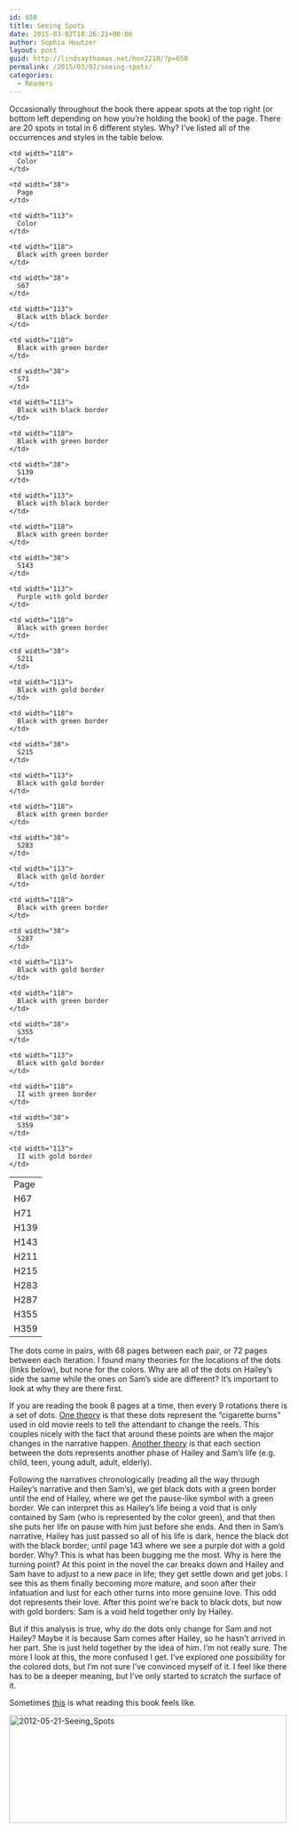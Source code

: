 ```yaml
---
id: 650
title: Seeing Spots
date: 2015-03-02T18:26:21+00:00
author: Sophia Houtzer
layout: post
guid: http://lindsaythomas.net/hon2210/?p=650
permalink: /2015/03/02/seeing-spots/
categories:
  - Readers
---
```

Occasionally throughout the book there appear spots at the top right (or bottom left depending on how you’re holding the book) of the page. There are 20 spots in total in 6 different styles. Why? I’ve listed all of the occurrences and styles in the table below.

<table>
  <tr>
    <td width="40">
      Page
    </td>
    
    <td width="118">
      Color
    </td>
    
    <td width="38">
      Page
    </td>
    
    <td width="113">
      Color
    </td>
  </tr>
  
  <tr>
    <td width="40">
      H67
    </td>
    
    <td width="118">
      Black with green border
    </td>
    
    <td width="38">
      S67
    </td>
    
    <td width="113">
      Black with black border
    </td>
  </tr>
  
  <tr>
    <td width="40">
      H71
    </td>
    
    <td width="118">
      Black with green border
    </td>
    
    <td width="38">
      S71
    </td>
    
    <td width="113">
      Black with black border
    </td>
  </tr>
  
  <tr>
    <td width="40">
      H139
    </td>
    
    <td width="118">
      Black with green border
    </td>
    
    <td width="38">
      S139
    </td>
    
    <td width="113">
      Black with black border
    </td>
  </tr>
  
  <tr>
    <td width="40">
      H143
    </td>
    
    <td width="118">
      Black with green border
    </td>
    
    <td width="38">
      S143
    </td>
    
    <td width="113">
      Purple with gold border
    </td>
  </tr>
  
  <tr>
    <td width="40">
      H211
    </td>
    
    <td width="118">
      Black with green border
    </td>
    
    <td width="38">
      S211
    </td>
    
    <td width="113">
      Black with gold border
    </td>
  </tr>
  
  <tr>
    <td width="40">
      H215
    </td>
    
    <td width="118">
      Black with green border
    </td>
    
    <td width="38">
      S215
    </td>
    
    <td width="113">
      Black with gold border
    </td>
  </tr>
  
  <tr>
    <td width="40">
      H283
    </td>
    
    <td width="118">
      Black with green border
    </td>
    
    <td width="38">
      S283
    </td>
    
    <td width="113">
      Black with gold border
    </td>
  </tr>
  
  <tr>
    <td width="40">
      H287
    </td>
    
    <td width="118">
      Black with green border
    </td>
    
    <td width="38">
      S287
    </td>
    
    <td width="113">
      Black with gold border
    </td>
  </tr>
  
  <tr>
    <td width="40">
      H355
    </td>
    
    <td width="118">
      Black with green border
    </td>
    
    <td width="38">
      S355
    </td>
    
    <td width="113">
      Black with gold border
    </td>
  </tr>
  
  <tr>
    <td width="40">
      H359
    </td>
    
    <td width="118">
      II with green border
    </td>
    
    <td width="38">
      S359
    </td>
    
    <td width="113">
      II with gold border
    </td>
  </tr>
</table>

The dots come in pairs, with 68 pages between each pair, or 72 pages between each iteration. I found many theories for the locations of the dots (links below), but none for the colors. Why are all of the dots on Hailey’s side the same while the ones on Sam’s side are different? It’s important to look at why they are there first.

If you are reading the book 8 pages at a time, then every 9 rotations there is a set of dots. <a title="One theory" href="http://forums.markzdanielewski.com/forum/only-revolutions/only-revolutions-aa/4363-the-hidden-things/page3?amp;postcount=35" target="_blank">One theory</a> is that these dots represent the “cigarette burns” used in old movie reels to tell the attendant to change the reels. This couples nicely with the fact that around these points are when the major changes in the narrative happen. <a title="Another theory" href="http://forums.markzdanielewski.com/forum/only-revolutions/only-revolutions-aa/4491-72" target="_blank">Another theory</a> is that each section between the dots represents another phase of Hailey and Sam’s life (e.g. child, teen, young adult, adult, elderly).

Following the narratives chronologically (reading all the way through Hailey’s narrative and then Sam’s), we get black dots with a green border until the end of Hailey, where we get the pause-like symbol with a green border. We can interpret this as Hailey’s life being a void that is only contained by Sam (who is represented by the color green), and that then she puts her life on pause with him just before she ends. And then in Sam’s narrative, Hailey has just passed so all of his life is dark, hence the black dot with the black border; until page 143 where we see a purple dot with a gold border. Why? This is what has been bugging me the most. Why is here the turning point? At this point in the novel the car breaks down and Hailey and Sam have to adjust to a new pace in life; they get settle down and get jobs. I see this as them finally becoming more mature, and soon after their infatuation and lust for each other turns into more genuine love. This odd dot represents their love. After this point we’re back to black dots, but now with gold borders: Sam is a void held together only by Hailey.

But if this analysis is true, why do the dots only change for Sam and not Hailey? Maybe it is because Sam comes after Hailey, so he hasn’t arrived in her part. She is just held together by the idea of him. I’m not really sure. The more I look at this, the more confused I get. I’ve explored one possibility for the colored dots, but I’m not sure I’ve convinced myself of it. I feel like there has to be a deeper meaning, but I’ve only started to scratch the surface of it.

Sometimes <a title="this" href="http://www.peanizles.com/2012/05/21/seeing-spots/" target="_blank">this</a> is what reading this book feels like.

[<img class="aligncenter wp-image-653" src="http://lindsaythomas.net/hon2210/wp-content/uploads/sites/7/2015/03/2012-05-21-Seeing_Spots.gif" alt="2012-05-21-Seeing_Spots" width="500" height="194" />](http://lindsaythomas.net/hon2210/wp-content/uploads/sites/7/2015/03/2012-05-21-Seeing_Spots.gif)